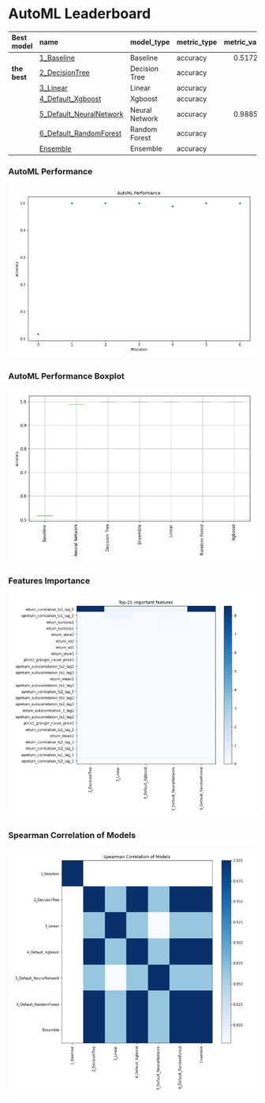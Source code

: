 # AutoML Leaderboard

| Best model   | name                                                         | model_type     | metric_type   |   metric_value |   train_time |
|:-------------|:-------------------------------------------------------------|:---------------|:--------------|---------------:|-------------:|
|              | [1_Baseline](1_Baseline/README.md)                           | Baseline       | accuracy      |       0.517241 |         0.65 |
| **the best** | [2_DecisionTree](2_DecisionTree/README.md)                   | Decision Tree  | accuracy      |       1        |         8.55 |
|              | [3_Linear](3_Linear/README.md)                               | Linear         | accuracy      |       1        |         3.82 |
|              | [4_Default_Xgboost](4_Default_Xgboost/README.md)             | Xgboost        | accuracy      |       1        |         3.72 |
|              | [5_Default_NeuralNetwork](5_Default_NeuralNetwork/README.md) | Neural Network | accuracy      |       0.988506 |         2.3  |
|              | [6_Default_RandomForest](6_Default_RandomForest/README.md)   | Random Forest  | accuracy      |       1        |         6.72 |
|              | [Ensemble](Ensemble/README.md)                               | Ensemble       | accuracy      |       1        |         0.16 |

### AutoML Performance
![AutoML Performance](ldb_performance.png)

### AutoML Performance Boxplot
![AutoML Performance Boxplot](ldb_performance_boxplot.png)

### Features Importance
![features importance across models](features_heatmap.png)



### Spearman Correlation of Models
![models spearman correlation](correlation_heatmap.png)

